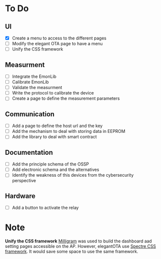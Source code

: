 # To Do

## UI
- [X] Create a menu to access to the different pages
- [ ] Modify the elegant OTA page to have a menu
- [ ] Unify the CSS framework

## Measurment 
- [ ] Integrate the EmonLib
- [ ] Calibrate EmonLib
- [ ] Validate the measurment
- [ ] Write the protocol to calibrate the device
- [ ] Create a page to define the measurement parameters

## Communication 
- [ ] Add a page to define the host url and the key 
- [ ] Add the mechanism to deal with storing data in EEPROM
- [ ] Add the library to deal with smart contract

## Documentation
- [ ] Add the principle schema of the OSSP 
- [ ] Add electronic schema and the alternatives
- [ ] Identify the weakness of this devices from the cybersecurity perspective

## Hardware
- [ ] Add a button to activate the relay



# Note

__Unify the CSS framework__
[Milligram](https://milligram.io/) was used to build the dashboard aad setting pages accessible on the AP. However, elegantOTA use [Spectre CSS framework](https://picturepan2.github.io/spectre/). It would save some space to use the same framework. 

